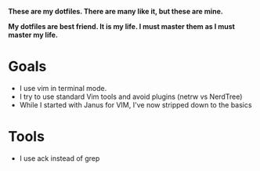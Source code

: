 **These are my dotfiles. There are many like it, but these are mine.**

**My dotfiles are best friend. It is my life. I must master them  as I must master my life.**

# Goals
* I use vim in terminal mode.
* I try to use standard Vim tools and avoid plugins (netrw vs NerdTree)
* While I started with Janus for VIM, I've now stripped down to the basics

# Tools
* I use ack instead of grep
